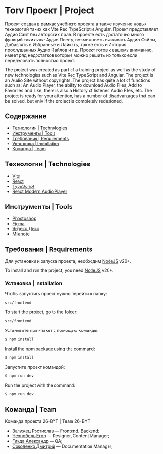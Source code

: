 # Torv Проект | Project

Проект создан в рамках учебного проекта а также изучение новых технологий таких как Vite Rec TypeScript и Angular. Проект представляет Аудио Сайт без авторских прав. В проекте есть достаточно много функций таких как: Аудио Плеер, возможность скачивать Аудио Файлы, Добавлять в Избранные и Лайкать, также есть и История прослушанных Аудио Файлов и т.д. Проект готов к вашему вниманию, имеет ряд недостатков которые можно решить но только если переделовать полностью проект.

The project was created as part of a training project as well as the study of new technologies such as Vite Rec TypeScript and Angular. The project is an Audio Site without copyrights. The project has quite a lot of functions such as: An Audio Player, the ability to download Audio Files, Add to Favorites and Like, there is also a History of listened Audio Files, etc. The project is ready for your attention, has a number of disadvantages that can be solved, but only if the project is completely redesigned.

## Содержание

- [Технологии | Technologies](#технологии--technologies)
- [Инструменты | Tools](#инструменты--tools)
- [Требования | Requirements](#требования--requirements)
- [Установка | Installation](#установка--installation)
- [Команда | Team](#команда--team)

## Технологии | Technologies

- [Vite](https://vitejs.dev/)
- [React](https://react.dev/)
- [TypeScript](https://www.typescriptlang.org/)
- [React Modern Audio Player](https://github.com/slash9494/react-modern-audio-player)

## Инструменты | Tools

- [Phostoshop](https://www.adobe.com/ru/products/photoshop.html)
- [Figma](https://www.figma.com/)
- [Яндекс Диск](https://360.yandex.ru/disk/)
- [Milanote](https://app.milanote.com/)

## Требования | Requirements

Для установки и запуска проекта, необходим [NodeJS](https://nodejs.org/) v20+.

To install and run the project, you need [NodeJS](https://nodejs.org/) v20+.

### Установка | Installation

Чтобы запустить проект нужно перейти в папку:

```sh
src/frontend
```

To start the project, go to the folder:

```sh
src/frontend
```

Установите npm-пакет с помощью команды:

```sh
$ npm install
```

Install the npm package using the command:

```sh
$ npm install
```

Запустите проект командой:

```sh
$ npm run dev
```

Run the project with the command:

```sh
$ npm run dev
```

## Команда | Team

Команда проекта 26-BYT | Team 26-BYT

- [Залужец Ростислав](https://github.com/ZRostislav) — Frontend, Backend;
- [Чернобель Егор]() — Designer, Content Manager;
- [Гинда Александр](https://github.com/AlexandrGhinda) — QA;
- [Соколенко Дмитрий](https://github.com/degasy-is-my-name) — Documentation Manager;
